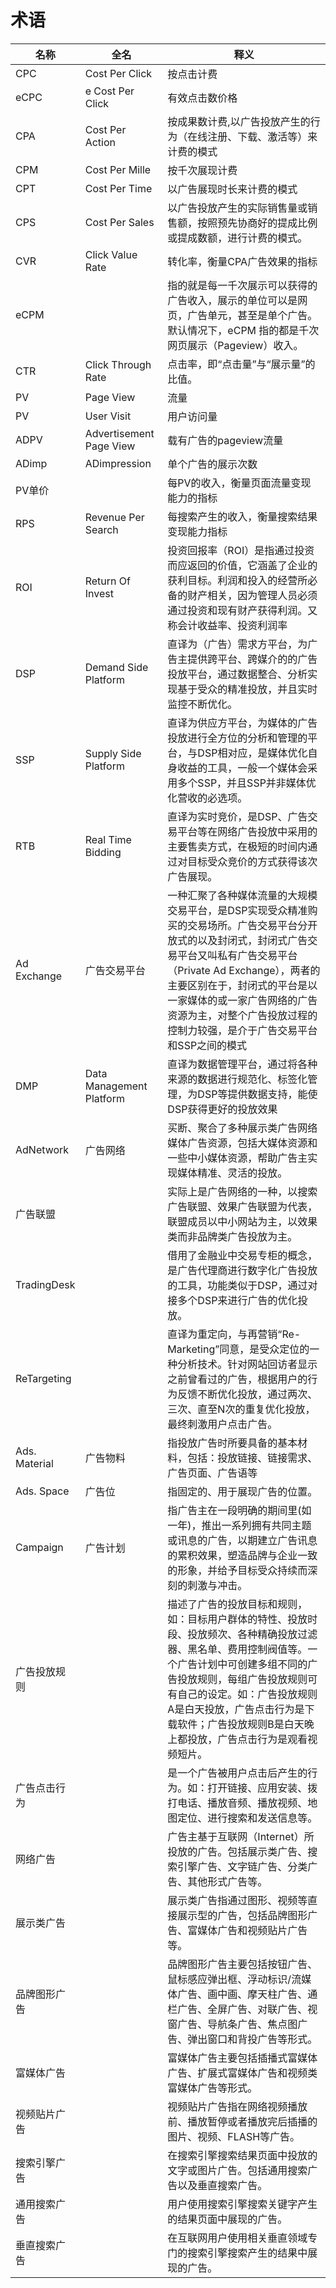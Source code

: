 # 术语

| 名称       | 全名           | 释义 |
| --- |---| ---|
|CPC|Cost Per Click|按点击计费|
|eCPC|e Cost Per Click|有效点击数价格|
|CPA|Cost Per Action|按成果数计费,以广告投放产生的行为（在线注册、下载、激活等）来计费的模式|
|CPM|Cost Per Mille|按千次展现计费|
|CPT|Cost Per Time|以广告展现时长来计费的模式|
|CPS|Cost Per Sales|以广告投放产生的实际销售量或销售额，按照预先协商好的提成比例或提成数额，进行计费的模式。|
|CVR|Click Value Rate|转化率，衡量CPA广告效果的指标|
|eCPM||指的就是每一千次展示可以获得的广告收入，展示的单位可以是网页，广告单元，甚至是单个广告。默认情况下，eCPM 指的都是千次网页展示（Pageview）收入。|
|CTR|Click Through Rate|点击率，即“点击量”与“展示量”的比值。|
|PV|Page View|流量|
|PV|User Visit|用户访问量|
|ADPV|Advertisement Page View|载有广告的pageview流量|
|ADimp|ADimpression|单个广告的展示次数|
|PV单价||每PV的收入，衡量页面流量变现能力的指标|
|RPS|Revenue Per Search| 每搜索产生的收入，衡量搜索结果变现能力指标|
|ROI|Return Of Invest| 投资回报率（ROI）是指通过投资而应返回的价值，它涵盖了企业的获利目标。利润和投入的经营所必备的财产相关，因为管理人员必须通过投资和现有财产获得利润。又称会计收益率、投资利润率|
|DSP|Demand Side Platform|直译为（广告）需求方平台，为广告主提供跨平台、跨媒介的的广告投放平台，通过数据整合、分析实现基于受众的精准投放，并且实时监控不断优化。|
|SSP|Supply Side Platform|直译为供应方平台，为媒体的广告投放进行全方位的分析和管理的平台，与DSP相对应，是媒体优化自身收益的工具，一般一个媒体会采用多个SSP，并且SSP并非媒体优化营收的必选项。|
|RTB|Real Time Bidding|直译为实时竞价，是DSP、广告交易平台等在网络广告投放中采用的主要售卖方式，在极短的时间内通过对目标受众竞价的方式获得该次广告展现。|
|Ad Exchange|广告交易平台|一种汇聚了各种媒体流量的大规模交易平台，是DSP实现受众精准购买的交易场所。广告交易平台分开放式的以及封闭式，封闭式广告交易平台又叫私有广告交易平台（Private Ad Exchange），两者的主要区别在于，封闭式的平台是以一家媒体的或一家广告网络的广告资源为主，对整个广告投放过程的控制力较强，是介于广告交易平台和SSP之间的模式|
|DMP|Data Management Platform|直译为数据管理平台，通过将各种来源的数据进行规范化、标签化管理，为DSP等提供数据支持，能使DSP获得更好的投放效果|
|AdNetwork|广告网络|买断、聚合了多种展示类广告网络媒体广告资源，包括大媒体资源和一些中小媒体资源，帮助广告主实现媒体精准、灵活的投放。|
|广告联盟||实际上是广告网络的一种，以搜索广告联盟、效果广告联盟为代表，联盟成员以中小网站为主，以效果类而非品牌类广告投放为主。|
|TradingDesk||借用了金融业中交易专柜的概念，是广告代理商进行数字化广告投放的工具，功能类似于DSP，通过对接多个DSP来进行广告的优化投放。|
|ReTargeting||直译为重定向，与再营销“Re-Marketing”同意，是受众定位的一种分析技术。针对网站回访者显示之前曾看过的广告，根据用户的行为反馈不断优化投放，通过两次、三次、直至N次的重复优化投放，最终刺激用户点击广告。|
|Ads. Material|广告物料|指投放广告时所要具备的基本材料，包括：投放链接、链接需求、广告页面、广告语等|
|Ads. Space|广告位|指固定的、用于展现广告的位置。|
|Campaign|广告计划|指广告主在一段明确的期间里(如一年)，推出一系列拥有共同主题或讯息的广告，以期建立广告讯息的累积效果，塑造品牌与企业一致的形象，并给予目标受众持续而深刻的刺激与冲击。|
|广告投放规则||描述了广告的投放目标和规则，如：目标用户群体的特性、投放时段、投放频次、各种精确投放过滤器、黑名单、费用控制阀值等。一个广告计划中可创建多组不同的广告投放规则，每组广告投放规则可有自己的设定。如：广告投放规则A是白天投放，广告点击行为是下载软件；广告投放规则B是白天晚上都投放，广告点击行为是观看视频短片。|
|广告点击行为||是一个广告被用户点击后产生的行为。如：打开链接、应用安装、拨打电话、播放音频、播放视频、地图定位、进行搜索和发送信息等。|
|网络广告||广告主基于互联网（Internet）所投放的广告。包括展示类广告、搜索引擎广告、文字链广告、分类广告、其他形式广告等。|
|展示类广告||展示类广告指通过图形、视频等直接展示型的广告，包括品牌图形广告、富媒体广告和视频贴片广告等。|
|品牌图形广告||	品牌图形广告主要包括按钮广告、鼠标感应弹出框、浮动标识/流媒体广告、画中画、摩天柱广告、通栏广告、全屏广告、对联广告、视窗广告、导航条广告、焦点图广告、弹出窗口和背投广告等形式。|
|富媒体广告||富媒体广告主要包括插播式富媒体广告、扩展式富媒体广告和视频类富媒体广告等形式。|
|视频贴片广告||视频贴片广告指在网络视频播放前、播放暂停或者播放完后插播的图片、视频、FLASH等广告。|
|搜索引擎广告||在搜索引擎搜索结果页面中投放的文字或图片广告。包括通用搜索广告以及垂直搜索广告。|
|通用搜索广告||用户使用搜索引擎搜索关键字产生的结果页面中展现的广告。|
|垂直搜索广告||在互联网用户使用相关垂直领域专门的搜索引擎搜索产生的结果中展现的广告。|
